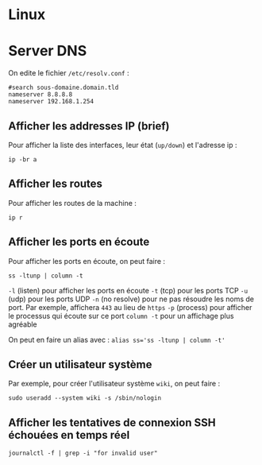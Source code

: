 # Linux

# Server DNS
On edite le fichier `/etc/resolv.conf` :

```text
#search sous-domaine.domain.tld
nameserver 8.8.8.8
nameserver 192.168.1.254
```

## Afficher les addresses IP (brief)
Pour afficher la liste des interfaces, leur état (`up/down`) et l'adresse ip :
```
ip -br a
```

## Afficher les routes
Pour afficher les routes de la machine :
```
ip r
```

## Afficher les ports en écoute
Pour afficher les ports en écoute, on peut faire :
```
ss -ltunp | column -t
```
`-l` (listen) pour afficher les ports en écoute
`-t` (tcp) pour les ports TCP
`-u` (udp) pour les ports UDP
`-n` (no resolve) pour ne pas résoudre les noms de port. Par exemple, affichera `443` au lieu de `https`
`-p` (process) pour afficher le processus qui écoute sur ce port
`column -t` pour un affichage plus agréable

On peut en faire un alias avec : `alias ss='ss -ltunp | column -t'`

## Créer un utilisateur système
Par exemple, pour créer l'utilisateur système `wiki`, on peut faire :
```
sudo useradd --system wiki -s /sbin/nologin
```

## Afficher les tentatives de connexion SSH échouées en temps réel
```
journalctl -f | grep -i "for invalid user"
```
